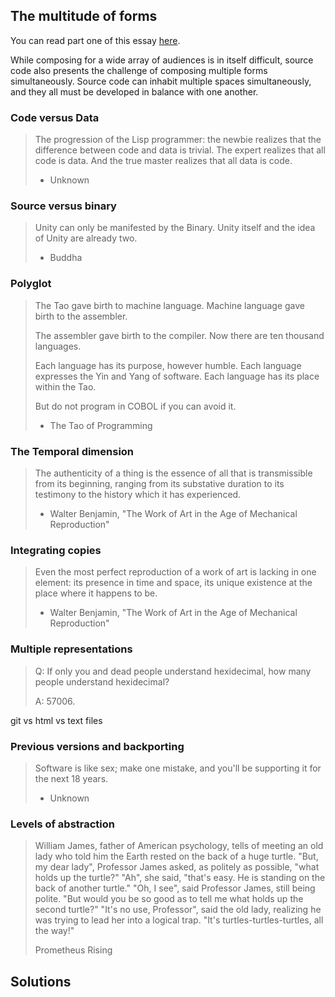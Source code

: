 ## The multitude of forms

You can read part one of this essay [here](http://blog.steveklabnik.com/2011/05/21/single-text-many-masters.html).


While composing for a wide array of audiences is in itself difficult,
source code also presents the challenge of composing multiple forms
simultaneously. Source code can inhabit multiple spaces simultaneously,
and they all must be developed in balance with one another.

### Code versus Data

> The progression of the Lisp programmer: the newbie realizes that the
difference between code and data is trivial. The expert realizes that
all code is data. And the true master realizes that all data is code.
> 
> - Unknown



### Source versus binary

> Unity can only be manifested by the Binary. Unity itself and the idea of
> Unity are already two.
> 
> - Buddha


### Polyglot

> The Tao gave birth to machine language. Machine language gave birth to the assembler.
> 
> The assembler gave birth to the compiler. Now there are ten thousand languages.
> 
> Each language has its purpose, however humble. Each language expresses the Yin and Yang of software. Each language has its place within the Tao.
> 
> But do not program in COBOL if you can avoid it.
> 
> - The Tao of Programming



### The Temporal dimension

> The authenticity of a thing is the essence of all that is
> transmissible from its beginning, ranging from its substative duration
> to its testimony to the history which it has experienced.
> 
> - Walter Benjamin, "The Work of Art in the Age of Mechanical
> Reproduction"

### Integrating copies

> Even the most perfect reproduction of a work of art is lacking in one
> element: its presence in time and space, its unique existence at the
> place where it happens to be.
> 
> - Walter Benjamin, "The Work of Art in the Age of Mechanical
> Reproduction"


### Multiple representations

> Q: If only you and dead people understand hexidecimal, how many people
> understand hexidecimal?
> 
> A: 57006.

git vs html vs text files

### Previous versions and backporting

> Software is like sex; make one mistake, and you'll be supporting it
> for the next 18 years.
> 
> - Unknown

### Levels of abstraction

> William James, father of American psychology, tells of meeting an old lady
> who told him the Earth rested on the back of a huge turtle. "But, my dear
> lady", Professor James asked, as politely as possible, "what holds up the
> turtle?" "Ah", she said, "that's easy. He is standing on the back of another
> turtle." "Oh, I see", said Professor James, still being polite. "But would
> you be so good as to tell me what holds up the second turtle?" "It's no use,
> Professor", said the old lady, realizing he was trying to lead her into a
> logical trap. "It's turtles-turtles-turtles, all the way!"
> 
> Prometheus Rising

## Solutions

